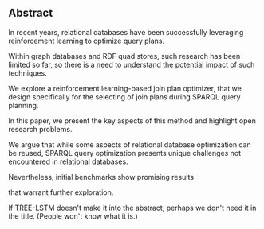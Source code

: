 ## Abstract
<!-- Context      -->
In recent years,
relational databases have been successfully leveraging reinforcement learning to optimize query plans.
<!-- Need         -->
Within graph databases and RDF quad stores,
such research has been limited so far,
so there is a need to understand the potential impact of such techniques.
<!-- Task         -->
We explore a reinforcement learning-based join plan optimizer,
that we design specifically for the selecting of join plans during SPARQL query planning.
<!-- Object       -->
In this paper, we present the key aspects of this method and highlight open research problems.
<!-- Findings     -->
We argue that while some aspects of relational database optimization can be reused,
SPARQL query optimization presents unique challenges not encountered in relational databases. 
<!-- Conclusion   -->
Nevertheless, initial benchmarks show promising results
<!-- Perspectives -->
that warrant further exploration.

<span class="comment" data-author="RV">If TREE-LSTM doesn't make it into the abstract, perhaps we don't need it in the title. (People won't know what it is.)</span>

